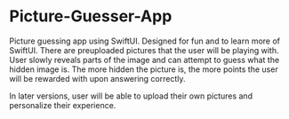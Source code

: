 # Picture-Guesser-App
Picture guessing app using SwiftUI.
Designed for fun and to learn more of SwiftUI.
There are preuploaded pictures that the user will be playing with.  User slowly reveals parts of the image and can attempt to guess what the hidden image is.  The more hidden the picture is, the more points the user will be rewarded with upon answering correctly.

In later versions, user will be able to upload their own pictures and personalize their experience.
